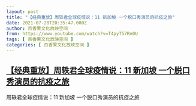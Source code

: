 ```yaml
---
layout: post
title: "【经典重放】周轶君全球疫情说：11 新加坡 一个脱口秀演员的抗疫之旅"
date: 2021-07-28T20:35:47.000Z
author: 百香果文化放映空间
from: https://www.youtube.com/watch?v=T4pyT57Rn0U
tags: [ 百香果文化放映空间 ]
categories: [ 百香果文化放映空间 ]
---
```

<!--1627504547000-->
[【经典重放】周轶君全球疫情说：11 新加坡 一个脱口秀演员的抗疫之旅](https://www.youtube.com/watch?v=T4pyT57Rn0U)
------

<div>
周轶君全球疫情说：11 新加坡 一个脱口秀演员的抗疫之旅
</div>
